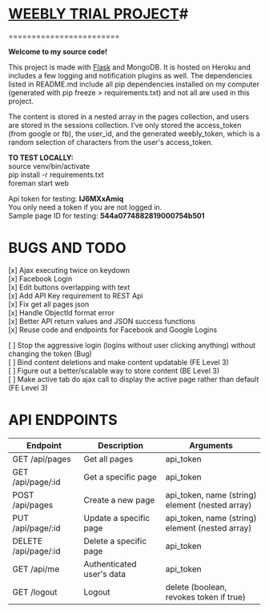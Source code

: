 # <a href="http://weebly-junior.herokuapp.com">WEEBLY TRIAL PROJECT</a>#
========================

<b>Welcome to my source code! </b>

This project is made with <a href="http://flask.pocoo.org/docs/0.10/tutorial/">Flask</a> and MongoDB. It is hosted on Heroku and includes a few logging and notification plugins as well. The dependencies listed in README.md include all pip dependencies installed on my computer (generated with pip freeze > requirements.txt) and not all are used in this project.

The content is stored in a nested array in the pages collection, and users are stored in the sessions collection. I've only stored the access_token (from google or fb), the user_id, and the generated weebly_token, which is a random selection of characters from the user's access_token.

<b>TO TEST LOCALLY: </b><br>
source venv/bin/activate <br>
pip install -r requirements.txt <br>
foreman start web <br>

Api token for testing: <b>IJ6MXxAmiq </b> <br>
You only need a token if you are not logged in.<br>
Sample page ID for testing: <b>544a0774882819000754b501 </b><br>

# BUGS AND TODO #

[x] Ajax executing twice on keydown<br>
[x] Facebook Login<br>
[x] Edit buttons overlapping with text<br>
[x] Add API Key requirement to REST Api<br>
[x] Fix get all pages json<br>
[x] Handle ObjectId format error<br>
[x] Better API return values and JSON success functions<br>
[x] Reuse code and endpoints for Facebook and Google Logins<br>

[ ] Stop the aggressive login (logins without user clicking anything) without changing the token (Bug)<br>
[ ] Bind content deletions and make content updatable (FE Level 3) <br>
[ ] Figure out a better/scalable way to store content (BE Level 3)<br>
[ ] Make active tab do ajax call to display the active page rather than default (FE Level 3)<br>

# API ENDPOINTS #

| Endpoint | Description | Arguments |
| ----------- | --- | -------- |
| GET /api/pages | Get all pages | api_token |
| GET /api/page/:id | Get a specific page | api_token |
| POST /api/pages | Create a new page | api_token, name (string)<br>element (nested array)|
| PUT /api/page/:id | Update a specific page | api_token, name (string)<br>element (nested array)|
| DELETE /api/page/:id | Delete a specific page | api_token |
| GET /api/me | Authenticated user's data | api_token |
| GET /logout | Logout | delete (boolean, revokes token if true) |
